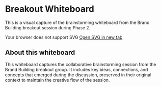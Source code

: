 # Breakout Whiteboard

This is a visual capture of the brainstorming whiteboard from the Brand Building breakout session during Phase 2.

<div class="svg-container">
  <object data="./breakout_4_whiteboard.svg" type="image/svg+xml" style="width:100%; max-width:1600px; height:auto;">
    Your browser does not support SVG
  </object>
  <a href="./breakout_4_whiteboard.svg" target="_blank">Open SVG in new tab</a>
</div>

## About this whiteboard

This whiteboard captures the collaborative brainstorming session from the Brand Building breakout group. It includes key ideas, connections, and concepts that emerged during the discussion, preserved in their original context to maintain the creative flow of the session. 